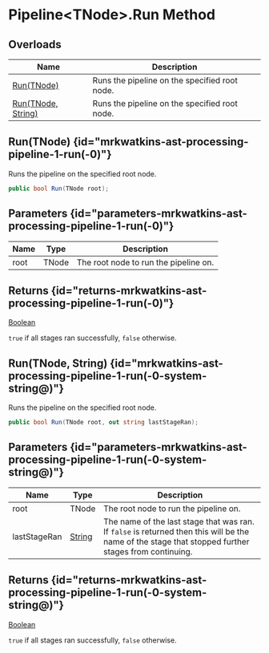 # Pipeline&lt;TNode&gt;.Run Method
## Overloads

| Name | Description |
| ---- | ----------- |
| [Run(TNode)](MrKWatkins.Ast.Processing.Pipeline-1.Run.md#mrkwatkins-ast-processing-pipeline-1-run(-0)) | Runs the pipeline on the specified root node. |
| [Run(TNode, String)](MrKWatkins.Ast.Processing.Pipeline-1.Run.md#mrkwatkins-ast-processing-pipeline-1-run(-0-system-string@)) | Runs the pipeline on the specified root node. |

## Run(TNode) {id="mrkwatkins-ast-processing-pipeline-1-run(-0)"}

Runs the pipeline on the specified root node.

```c#
public bool Run(TNode root);
```

## Parameters {id="parameters-mrkwatkins-ast-processing-pipeline-1-run(-0)"}

| Name | Type | Description |
| ---- | ---- | ----------- |
| root | TNode | The root node to run the pipeline on. |

## Returns {id="returns-mrkwatkins-ast-processing-pipeline-1-run(-0)"}

[Boolean](https://learn.microsoft.com/en-gb/dotnet/api/System.Boolean)

`true` if all stages ran successfully, `false` otherwise.
## Run(TNode, String) {id="mrkwatkins-ast-processing-pipeline-1-run(-0-system-string@)"}

Runs the pipeline on the specified root node.

```c#
public bool Run(TNode root, out string lastStageRan);
```

## Parameters {id="parameters-mrkwatkins-ast-processing-pipeline-1-run(-0-system-string@)"}

| Name | Type | Description |
| ---- | ---- | ----------- |
| root | TNode | The root node to run the pipeline on. |
| lastStageRan | [String](https://learn.microsoft.com/en-gb/dotnet/api/System.String) | The name of the last stage that was ran. If `false` is returned then this will be the name of the stage that stopped further stages from continuing. |

## Returns {id="returns-mrkwatkins-ast-processing-pipeline-1-run(-0-system-string@)"}

[Boolean](https://learn.microsoft.com/en-gb/dotnet/api/System.Boolean)

`true` if all stages ran successfully, `false` otherwise.
